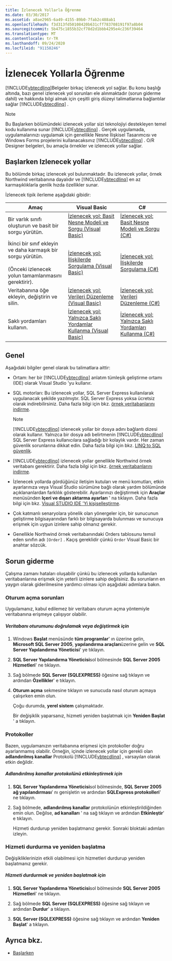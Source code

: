 ```yaml
---
title: İzlenecek Yollarla Öğrenme
ms.date: 03/30/2017
ms.assetid: a8ae2965-6a49-4155-89b0-7fab2c488ab1
ms.openlocfilehash: f3d313fd50108420b631cff783708191f97a8b04
ms.sourcegitcommit: 5b475c1855b32cf78d2d1bbb4295e4c236f39464
ms.translationtype: MT
ms.contentlocale: tr-TR
ms.lasthandoff: 09/24/2020
ms.locfileid: "91158246"
---
```

# <a name="learning-by-walkthroughs"></a>İzlenecek Yollarla Öğrenme

[!INCLUDE[vbtecdlinq](../../../../../../includes/vbtecdlinq-md.md)]Belgeler birkaç izlenecek yol sağlar. Bu konu başlığı altında, bazı genel izlenecek yol sorunları ele alınmaktadır (sorun giderme dahil) ve hakkında bilgi almak için çeşitli giriş düzeyi talimatlarına bağlantılar sağlar [!INCLUDE[vbtecdlinq](../../../../../../includes/vbtecdlinq-md.md)] .  
  
> [!NOTE]
> Bu Başlarken bölümündeki izlenecek yollar sizi teknolojiyi destekleyen temel kodu kullanıma sunar [!INCLUDE[vbtecdlinq](../../../../../../includes/vbtecdlinq-md.md)] . Gerçek uygulamada, uygulamalarınızı uygulamak için genellikle Nesne İlişkisel Tasarımcısı ve Windows Forms projelerini kullanacaksınız [!INCLUDE[vbtecdlinq](../../../../../../includes/vbtecdlinq-md.md)] . O/R Designer belgeleri, bu amaçla örnekler ve izlenecek yollar sağlar.  
  
## <a name="getting-started-walkthroughs"></a>Başlarken Izlenecek yollar  

 Bu bölümde birkaç izlenecek yol bulunmaktadır. Bu izlenecek yollar, örnek Northwind veritabanına dayalıdır ve [!INCLUDE[vbtecdlinq](../../../../../../includes/vbtecdlinq-md.md)] en az karmaşıklıklarla genlik hızda özellikler sunar.  
  
 İzlenecek tipik ilerleme aşağıdaki gibidir:  
  
|Amaç|Visual Basic|C#|  
|---------------|------------------|---------|  
|Bir varlık sınıfı oluşturun ve basit bir sorgu yürütün.|[İzlenecek yol: Basit Nesne Modeli ve Sorgu (Visual Basic)](walkthrough-simple-object-model-and-query-visual-basic.md)|[İzlenecek yol: Basit Nesne Modeli ve Sorgu (C#)](walkthrough-simple-object-model-and-query-csharp.md)|  
|İkinci bir sınıf ekleyin ve daha karmaşık bir sorgu yürütün.<br /><br /> (Önceki izlenecek yolun tamamlanmasını gerektirir).|[İzlenecek yol: İlişkilerde Sorgulama (Visual Basic)](walkthrough-querying-across-relationships-visual-basic.md)|[İzlenecek yol: İlişkilerde Sorgulama (C#)](walkthrough-querying-across-relationships-csharp.md)|  
|Veritabanına öğe ekleyin, değiştirin ve silin.|[İzlenecek yol: Verileri Düzenleme (Visual Basic)](walkthrough-manipulating-data-visual-basic.md)|[İzlenecek yol: Verileri Düzenleme (C#)](walkthrough-manipulating-data-csharp.md)|  
|Saklı yordamları kullanın.|[İzlenecek yol: Yalnızca Saklı Yordamlar Kullanma (Visual Basic)](walkthrough-using-only-stored-procedures-visual-basic.md)|[İzlenecek yol: Yalnızca Saklı Yordamları Kullanma (C#)](walkthrough-using-only-stored-procedures-csharp.md)|  
  
## <a name="general"></a>Genel  

 Aşağıdaki bilgiler genel olarak bu talimatlara aittir:  
  
- Ortam: her bir [!INCLUDE[vbtecdlinq](../../../../../../includes/vbtecdlinq-md.md)] anlatım tümleşik geliştirme ortamı (IDE) olarak Visual Studio 'yu kullanır.  
  
- SQL motorları: Bu izlenecek yollar, SQL Server Express kullanılarak uygulanacak şekilde yazılmıştır. SQL Server Express yoksa ücretsiz olarak indirebilirsiniz. Daha fazla bilgi için bkz. [örnek veritabanlarını indirme](downloading-sample-databases.md).  
  
    > [!NOTE]
    > [!INCLUDE[vbtecdlinq](../../../../../../includes/vbtecdlinq-md.md)] izlenecek yollar bir dosya adını bağlantı dizesi olarak kullanır. Yalnızca bir dosya adı belirtmenin [!INCLUDE[vbtecdlinq](../../../../../../includes/vbtecdlinq-md.md)] SQL Server Express kullanıcılara sağladığı bir kolaylık vardır. Her zaman güvenlik sorunlarına dikkat edin. Daha fazla bilgi için bkz. [LINQ to SQL güvenlik](security-in-linq-to-sql.md).  
  
- [!INCLUDE[vbtecdlinq](../../../../../../includes/vbtecdlinq-md.md)] izlenecek yollar genellikle Northwind örnek veritabanı gerektirir. Daha fazla bilgi için bkz. [örnek veritabanlarını indirme](downloading-sample-databases.md).  
  
- İzlenecek yollarda gördüğünüz iletişim kutuları ve menü komutları, etkin ayarlarınıza veya Visual Studio sürümüne bağlı olarak yardım bölümünde açıklananlardan farklılık gösterebilir. Ayarlarınızı değiştirmek için **Araçlar** menüsünden **Içeri ve dışarı aktarma ayarları** ' na tıklayın. Daha fazla bilgi için bkz. [Visual STUDIO IDE 'Yi kişiselleştirme](/visualstudio/ide/personalizing-the-visual-studio-ide).  
  
- Çok katmanlı senaryolara yönelik olan yönergeler için, bir sunucunun geliştirme bilgisayarından farklı bir bilgisayarda bulunması ve sunucuya erişmek için uygun izinlere sahip olmanız gerekir.  
  
- Genellikle Northwind örnek veritabanındaki Orders tablosunu temsil eden sınıfın adı `[Order]` . Kaçış gereklidir çünkü `Order` Visual Basic bir anahtar sözcük.  
  
## <a name="troubleshooting"></a>Sorun giderme  

 Çalışma zamanı hataları oluşabilir çünkü bu izlenecek yollarda kullanılan veritabanlarına erişmek için yeterli izinlere sahip değilsiniz. Bu sorunların en yaygın olarak giderilmesine yardımcı olması için aşağıdaki adımlara bakın.  
  
### <a name="log-on-issues"></a>Oturum açma sorunları  

 Uygulamanız, kabul edilemez bir veritabanı oturum açma yöntemiyle veritabanına erişmeye çalışıyor olabilir.  
  
##### <a name="to-verify-or-change-the-database-log-on"></a>Veritabanı oturumunu doğrulamak veya değiştirmek için  
  
1. Windows **Başlat** menüsünde **tüm programlar**' ın üzerine gelin, **Microsoft SQL Server 2005**, **yapılandırma araçları**üzerine gelin ve **SQL Server Yapılandırma Yöneticisi**' ye tıklayın.  
  
2. **SQL Server Yapılandırma Yöneticisi**sol bölmesinde **SQL Server 2005 Hizmetleri**' ne tıklayın.  
  
3. Sağ bölmede **SQL Server (SQLEXPRESS)** öğesine sağ tıklayın ve ardından **Özellikler**' e tıklayın.  
  
4. **Oturum açma** sekmesine tıklayın ve sunucuda nasıl oturum açmaya çalışırken emin olun.  
  
     Çoğu durumda, **yerel sistem** çalışmaktadır.  
  
     Bir değişiklik yaparsanız, hizmeti yeniden başlatmak için **Yeniden Başlat** ' a tıklayın.  
  
### <a name="protocols"></a>Protokoller  

 Bazen, uygulamanızın veritabanına erişmesi için protokoller doğru ayarlanmamış olabilir. Örneğin, içinde izlenecek yollar için gerekli olan **adlandırılmış kanallar** Protokolü [!INCLUDE[vbtecdlinq](../../../../../../includes/vbtecdlinq-md.md)] , varsayılan olarak etkin değildir.  
  
##### <a name="to-enable-the-named-pipes-protocol"></a>Adlandırılmış kanallar protokolünü etkinleştirmek için  
  
1. **SQL Server Yapılandırma Yöneticisi**sol bölmesinde, **SQL Server 2005 ağ yapılandırması**' nı genişletin ve ardından **SQLExpress protokolleri**' ne tıklayın.  
  
2. Sağ bölmede, **adlandırılmış kanallar** protokolünün etkinleştirildiğinden emin olun. Değilse, **ad kanalları** ' na sağ tıklayın ve ardından **Etkinleştir**' e tıklayın.  
  
     Hizmeti durdurup yeniden başlatmanız gerekir. Sonraki bloktaki adımları izleyin.  
  
### <a name="stopping-and-restarting-the-service"></a>Hizmeti durdurma ve yeniden başlatma  

 Değişikliklerinizin etkili olabilmesi için hizmetleri durdurup yeniden başlatmanız gerekir.  
  
##### <a name="to-stop-and-restart-the-service"></a>Hizmeti durdurmak ve yeniden başlatmak için  
  
1. **SQL Server Yapılandırma Yöneticisi**sol bölmesinde **SQL Server 2005 Hizmetleri**' ne tıklayın.  
  
2. Sağ bölmede **SQL Server (SQLEXPRESS)** öğesine sağ tıklayın ve ardından **Durdur**' a tıklayın.  
  
3. **SQL Server (SQLEXPRESS)** öğesine sağ tıklayın ve ardından **Yeniden Başlat**' a tıklayın.  
  
## <a name="see-also"></a>Ayrıca bkz.

- [Başlarken](getting-started.md)
